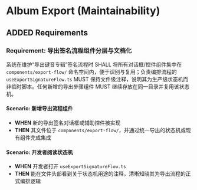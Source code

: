 # Album Export (Maintainability)

## ADDED Requirements

### Requirement: 导出签名流程组件分层与文档化

系统在维护“导出键音专辑”签名流程时 SHALL 将所有对话框/控件组件集中在 `components/export-flow/` 命名空间内，便于识别与复用；负责编排流程的 `useExportSignatureFlow.ts` MUST 保持文件级注释，说明其为生产级状态机而非临时脚本。任何新增的导出步骤组件 MUST 继续存放在同一目录并复用该状态机。

#### Scenario: 新增导出流程组件

- **WHEN** 新的导出签名对话框或辅助控件被实现
- **THEN** 其文件位于 `components/export-flow/`，并通过统一导出的状态机或现有组件完成集成

#### Scenario: 开发者阅读状态机

- **WHEN** 开发者打开 `useExportSignatureFlow.ts`
- **THEN** 能在文件头部看到关于状态机用途的注释，清晰知晓其为导出流程的正式编排逻辑
